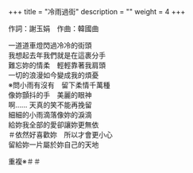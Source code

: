 +++
title = "冷雨過街"
description = ""
weight = 4
+++

作詞：謝玉娟　作曲：韓國曲

一道道車燈閃過冷冷的街頭  
我想起去年我們就是在這裹分手  
難忘妳的情柔　輕輕靠著我肩頭  
一切的浪漫如今變成我的煩憂  
※問小雨有沒有　留下柔情千萬種  
像妳顫抖的手　美麗的眼神  
啊…… 天真的笑不能再挽留  
細細的小雨滴落像妳的淚滴  
給妳我全部的愛卻讓妳更無依  
＃依然好喜歡妳　所以才會更小心  
留給妳一片屬於妳自己的天地  

重複※＃＃
